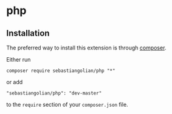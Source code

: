 php
==================

## Installation

The preferred way to install this extension is through [composer](http://getcomposer.org/download/).


Either run

```
composer require sebastiangolian/php "*"
```

or add

```
"sebastiangolian/php": "dev-master"
```

to the ```require``` section of your `composer.json` file.